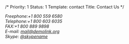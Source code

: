 /*
Priority: 1
Status: 1
Template: contact
Title: Contact Us
*/
<address class="address-1">
  <span>Freephone:</span>+1 800 559 6580<br>
  <span>Telephone:</span>+1 800 603 6035<br>
  <span>FAX:</span>+1 800 889 9898 <br>
  <span>E-mail:</span> <a href="#" class="mail-1">mail@demolink.org</a><br>
  <span>Skype:</span> <a href="#" class="mail-1">@skypename</a>
</address>
